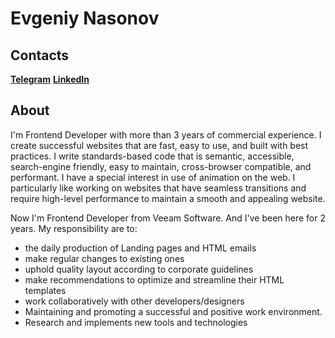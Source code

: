 # Evgeniy Nasonov

## Contacts

**[Telegram](t.me/@EugeneWebDev)**
**[LinkedIn](https://www.linkedin.com/in/evgeniy-nasonov/)**

## About

I'm Frontend Developer with more than 3 years of commercial experience.
I create successful websites that are fast, easy to use, and built with best practices.
I write standards-based code that is semantic, accessible, search-engine friendly, easy to maintain, cross-browser compatible, and performant.
I have a special interest in use of animation on the web. I particularly like working on websites that have seamless transitions and require high-level performance to maintain a smooth and appealing website.

Now I'm Frontend Developer from Veeam Software. And I've been here for 2 years. My responsibility are to:

* the daily production of Landing pages and HTML emails
* make regular changes to existing ones
* uphold quality layout according to corporate guidelines
* make recommendations to optimize and streamline their HTML templates
* work collaboratively with other developers/designers
* Maintaining and promoting a successful and positive work environment.
* Research and implements new tools and technologies
